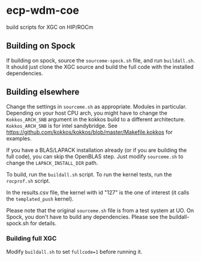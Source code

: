 # ecp-wdm-coe
build scripts for XGC on HIP/ROCm

## Building on Spock

If building on spock, source the `sourceme-spock.sh` file, and run `buildall.sh`.
It should just clone the XGC source and build the full code with the installed dependencies.

## Building elsewhere

Change the settings in `sourceme.sh` as appropriate. Modules in particular.
Depending on your host CPU arch, you might have to change the `Kokkos_ARCH_SNB`
argument in the kokkos build to a different architecture.  `Kokkos_ARCH_SNB` is
for intel sandybridge.  See
https://github.com/kokkos/kokkos/blob/master/Makefile.kokkos for examples.

If you have a BLAS/LAPACK installation already (or if you are building the full
code), you can skip the OpenBLAS step.  Just modify `sourceme.sh` to change the
`LAPACK_INSTALL_DIR` path.

To build, run the `buildall.sh` script.
To run the kernel tests, run the `rocprof.sh` script.

In the results.csv file, the kernel with id "127" is the one of interest (it calls the `templated_push` kernel).

Please note that the original `sourceme.sh` file is from a test system at UO.
On Spock, you don't have to build any dependencies.  Please see the buildall-spock.sh for details.

### Building full XGC

Modify `buildall.sh` to set `fullcode=1` before running it.
